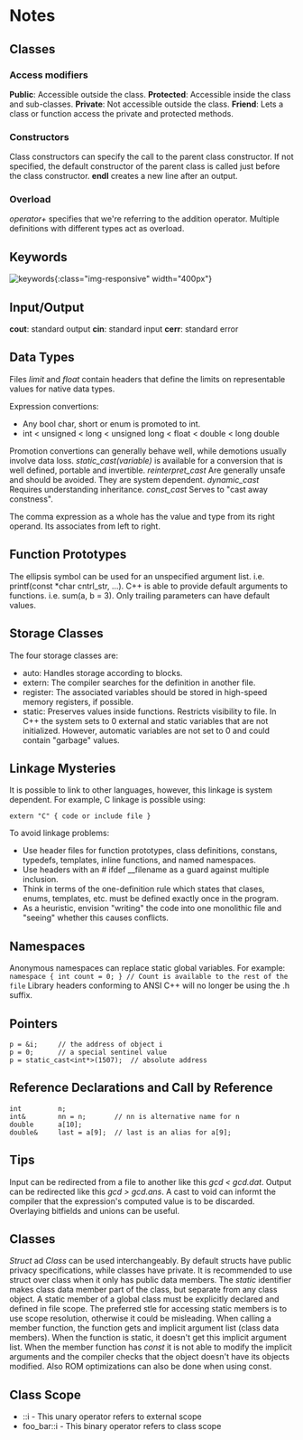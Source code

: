 # Notes

## Classes

### Access modifiers

**Public**: Accessible outside the class.
**Protected**: Accessible inside the class and sub-classes.
**Private**: Not accessible outside the class.
**Friend**: Lets a class or function access the private and protected methods.

### Constructors

Class constructors can specify the call to the parent class constructor. If not specified, the default constructor of the parent class is called just before the class constructor.
**endl** creates a new line after an output.

### Overload

*operator+* specifies that we're referring to the addition operator.
Multiple definitions with different types act as overload.

## Keywords

![keywords](/res/keywords.png){:class="img-responsive" width="400px"}

## Input/Output

**cout**: standard output
**cin**: standard input
**cerr**: standard error

## Data Types

Files *limit* and *float* contain headers that define the limits on representable values for native data types.

Expression convertions:
* Any bool char, short or enum is promoted to int.
* int < unsigned < long < unsigned long
      < float < double < long double

Promotion convertions can generally behave well, while demotions usually involve data loss.
*static_cast<type>(variable)* is available for a conversion that is well defined, portable and invertible.
*reinterpret_cast* Are generally unsafe and should be avoided. They are system dependent.
*dynamic_cast* Requires understanding inheritance.
*const_cast* Serves to "cast away constness".

The comma expression as a whole has the value and type from its right operand. Its associates from left to right.

## Function Prototypes

The ellipsis symbol can be used for an unspecified argument list. i.e. printf(const *char cntrl_str, ...).
C++ is able to provide default arguments to functions. i.e. sum(a, b = 3).
Only trailing parameters can have default values.

## Storage Classes

The four storage classes are:
* auto: Handles storage according to blocks.
* extern: The compiler searches for the definition in another file.
* register: The associated variables should be stored in high-speed memory registers, if possible.
* static: Preserves values inside functions. Restricts visibility to file.
In C++ the system sets to 0 external and static variables that are not initialized. However, automatic variables are not set to 0 and could contain "garbage" values.

## Linkage Mysteries

It is possible to link to other languages, however, this linkage is system dependent. For example, C linkage is possible using:

``` extern "C" { code or include file } ```

To avoid linkage problems:
* Use header files for function prototypes, class definitions, constans, typedefs, templates, inline functions, and named namespaces.
* Use headers with an # ifdef __filename as a guard against multiple inclusion.
* Think in terms of the one-definition rule which states that clases, enums, templates, etc. must be defined exactly once in the program.
* As a heuristic, envision "writing" the code into one monolithic file and "seeing" whether this causes conflicts.

## Namespaces

Anonymous namespaces can replace static global variables. For example:
``` namespace { int count = 0; } // Count is available to the rest of the file ```
Library headers conforming to ANSI C++ will no longer be using the .h suffix.

## Pointers

``` 
p = &i;     // the address of object i
p = 0;      // a special sentinel value
p = static_cast<int*>(1507);  // absolute address

```

## Reference Declarations and Call by Reference

```
int         n;
int&        nn = n;       // nn is alternative name for n
double      a[10];
double&     last = a[9];  // last is an alias for a[9];
```

## Tips

Input can be redirected from a file to another like this *gcd < gcd.dat*.
Output can be redirected like this *gcd > gcd.ans*.
A cast to void can informt the compiler that the expression's computed value is to be discarded.
Overlaying bitfields and unions can be useful.

## Classes

*Struct* ad *Class* can be used interchangeably. By default structs have public privacy specifications, while classes have private.
It is recommended to use struct over class when it only has public data members.
The *static* identifier makes class data member part of the class, but separate from any class object.
A static member of a global class must be explicitly declared and defined in file scope. The preferred stle for accessing static members is to use scope resolution, otherwise it could be misleading.
When calling a member function, the function gets and implicit argument list (class data members). When the function is static, it doesn't get this implicit argument list.
When the member function has *const* it is not able to modify the implicit arguments and the compiler checks that the object doesn't have its objects modified. Also ROM optimizations can also be done when using const.

## Class Scope

* ::i - This unary operator refers to external scope
* foo_bar::i - This binary operator refers to class scope
